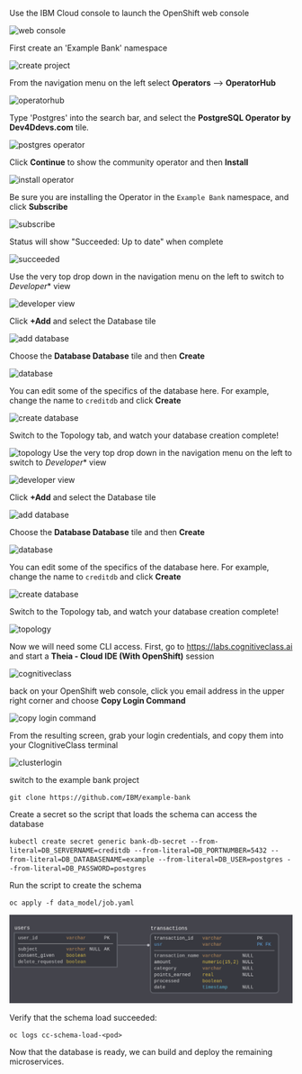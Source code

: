 Use the IBM Cloud console to launch the OpenShift web console

![web console](../.gitbook/generic/webconsole.png)

First create an 'Example Bank' namespace

![create project](../.gitbook/generic/createproject.png)

From the navigation menu on the left select **Operators** --> **OperatorHub**

![operatorhub](../.gitbook/generic/operatorhub.png)

Type 'Postgres' into the search bar, and select the **PostgreSQL Operator by Dev4Ddevs.com** tile.

![postgres operator](../.gitbook/generic/postgresoperator.png)

Click **Continue** to show the community operator and then **Install**

![install operator](../.gitbook/generic/installoperator.png)

Be sure you are installing the Operator in the `Example Bank` namespace, and click **Subscribe**

![subscribe](../.gitbook/generic/subscribe.png)

Status will show "Succeeded: Up to date" when complete

![succeeded](../.gitbook/generic/subscribe.png)

Use the very top drop down in the navigation menu on the left to switch to *Developer** view

![developer view](../.gitbook/generic/developerview.png)

Click **+Add** and select the Database tile

![add database](../.gitbook/generic/adddatabase.png)

Choose the **Database Database** tile and then **Create**

![database](../.gitbook/generic/databasedatabase.png)

You can edit some of the specifics of the database here.  For example, change the name to `creditdb` and click **Create**

![create database](../.gitbook/generic/createdatabase.png)

Switch to the Topology tab, and watch your database creation complete!

![topology](../.gitbook/generic/topology.png)
Use the very top drop down in the navigation menu on the left to switch to *Developer** view

![developer view](../.gitbook/generic/developerview.png)

Click **+Add** and select the Database tile

![add database](../.gitbook/generic/adddatabase.png)

Choose the **Database Database** tile and then **Create**

![database](../.gitbook/generic/databasedatabase.png)

You can edit some of the specifics of the database here.  For example, change the name to `creditdb` and click **Create**

![create database](../.gitbook/generic/createdatabase.png)

Switch to the Topology tab, and watch your database creation complete!

![topology](../.gitbook/generic/topology.png)

Now we will need some CLI access.  First, go to https://labs.cognitiveclass.ai and start a **Theia - Cloud IDE (With OpenShift)** session

![cognitiveclass](../.gitbook/generic/cognitiveclass.png)

back on your OpenShift web console, click you email address in the upper right corner and choose **Copy Login Command**

![copy login command](../.gitbook/generic/logincommand.png)

From the resulting screen, grab your login credentials, and copy them into your ClognitiveClass terminal

![clusterlogin](../.gitbook/generic/clusterlogin.png)

switch to the example bank project

```
git clone https://github.com/IBM/example-bank
```

Create a secret so the script that loads the schema can access the database

```
kubectl create secret generic bank-db-secret --from-literal=DB_SERVERNAME=creditdb --from-literal=DB_PORTNUMBER=5432 --from-literal=DB_DATABASENAME=example --from-literal=DB_USER=postgres --from-literal=DB_PASSWORD=postgres
```

Run the script to create the schema

```
oc apply -f data_model/job.yaml
```

![schema](https://raw.githubusercontent.com/IBM/example-bank/main/images/schema-1.png)

Verify that the schema load succeeded: 

```
oc logs cc-schema-load-<pod>
```

Now that the database is ready, we can build and deploy the remaining microservices.